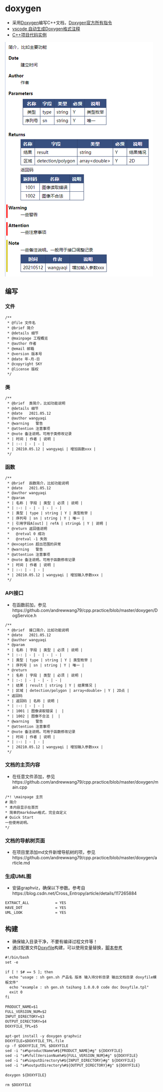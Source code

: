 # doxygen
* 采用[Doxygen](https://blog.csdn.net/Candy1232009/article/details/80786179)编写C++文档，[Doxygen官方所有指令](https://www.doxygen.nl/manual/commands.html)
* [vscode 自动生成Doxygen格式注释](https://www.its404.com/article/ABC_ORANGE/119538802)
* [C++项目代码实例](https://github.com/andrewwang79/cpp.practice/tree/master/doxygen)

![](../s/third/doxygen.png)

## 编写
### 文件
```
/**
 * @file 文件名
 * @brief 简介
 * @details 细节
 * @mainpage 工程概览
 * @author 作者
 * @email 邮箱
 * @version 版本号
 * @date 年-月-日
 * @copyright SKY
 * @license 版权
 */
```

### 类
```
/**
 * @brief  类简介，比如功能说明
 * @details 细节
 * @date   2021.05.12
 * @author wangyaqi
 * @warning   警告
 * @attention 注意事项
 * @note 备注说明。可用于类修改记录
 * | 时间 | 作者 | 说明 |
 * | :-: | - | - |
 * | 20210.05.12 | wangyaqi | 增加函数xxx |
 */
```

### 函数
```
/**
 * @brief  函数简介，比如功能说明
 * @date   2021.05.12
 * @author wangyaqi
 * @param
 * | 名称 | 字段 | 类型 | 必须 | 说明 |
 * | :-: | - | - | - | - |
 * | 类型 | type | string | Y | 类型枚举 |
 * | 序列号 | sn | string | Y | 唯一 |
 * | 引用字段A[out] | refA | string& | Y | 说明 |
 * @return 返回值说明
 *   @retval 0 成功
 *   @retval -1 失败
 * @exception 超出范围的异常
 * @warning   警告
 * @attention 注意事项
 * @note 备注说明。可用于函数修改记录
 * | 时间 | 作者 | 说明 |
 * | :-: | - | - |
 * | 20210.05.12 | wangyaqi | 增加输入参数xxx |
 */
```

### API接口
* 在函数前加，参见https://github.com/andrewwang79/cpp.practice/blob/master/doxygen/DogService.h

```
/**
 * @brief  接口简介，比如功能说明
 * @date   2021.05.12
 * @author wangyaqi
 * @param
 * | 名称 | 字段 | 类型 | 必须 | 说明 |
 * | :-: | - | - | - | - |
 * | 类型 | type | string | Y | 类型枚举 |
 * | 序列号 | sn | string | Y | 唯一 |
 * @return
 * | 名称 | 字段 | 类型 | 必须 | 说明 |
 * | :-: | - | - | - | - |
 * | 结果 | result | string | Y | 结果情况 |
 * | 区域 | detection/polygon | array<double> | Y | 2D点 |
 * 返回码
 * | 返回码 | 名称 | 说明 |
 * | :-: | - | - |
 * | 1001 | 图像读取错误 |  |
 * | 1002 | 图像不合法 |  |
 * @warning   警告
 * @attention 注意事项
 * @note 备注说明。可用于函数修改记录
 * | 时间 | 作者 | 说明 |
 * | :-: | - | - |
 * | 20210.05.12 | wangyaqi | 增加输入参数xxx |
 */
```

### 文档的主页内容
* 在任意文件添加，参见https://github.com/andrewwang79/cpp.practice/blob/master/doxygen/main.cpp

```
/*! \mainpage 主页
# 简介
* 本内容显示在首页
* 简单的markdown格式，完全自定义
# Quick Start
一些使用说明。
*/
```

### 文档的导航树页面
* 在项目里添加md文件新增导航树的项，参见https://github.com/andrewwang79/cpp.practice/blob/master/doxygen/article.md

### 生成UML图
* 安装graphviz，确保以下参数。参考自https://blog.csdn.net/Cross_Entropy/article/details/117265884
```
EXTRACT_ALL            = YES
HAVE_DOT               = YES
UML_LOOK               = YES
```

## 构建
* 确保输入目录干净，不要有编译过程文件等！
* 通过配置文件[Doxyfile](https://github.com/andrewwang79/cpp.practice/blob/master/doxygen/Doxyfile.tpl)构建，可以使用变量替换，[脚本参考](https://github.com/andrewwang79/cpp.practice/blob/master/doxygen/gen.sh)

```
#!/bin/bash
set -e

if [ ! $# == 5 ]; then
  echo "usage : sh gen.sh 产品名 版本 输入待分析目录 输出文档目录 doxyfile模板文件"
  echo "example : sh gen.sh taihang 1.0.0.0 code doc Doxyfile.tpl"
  exit 0
fi

PRODUCT_NAME=$1
FULL_VERSION_NUM=$2
INPUT_DIRECTORY=$3
OUTPUT_DIRECTORY=$4
DOXYFILE_TPL=$5

apt-get install -y doxygen graphviz
DOXYFILE=$DOXYFILE_TPL.file
cp -f $DOXYFILE_TPL $DOXYFILE
sed -i "s#%productName%#${PRODUCT_NAME}#g" ${DOXYFILE}
sed -i "s#%fullVersionNum%#${FULL_VERSION_NUM}#g" ${DOXYFILE}
sed -i "s#%inputDirectory%#${INPUT_DIRECTORY}#g" ${DOXYFILE}
sed -i "s#%outputDirectory%#${OUTPUT_DIRECTORY}#g" ${DOXYFILE}

doxygen ${DOXYFILE}

rm $DOXYFILE
```
